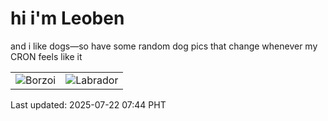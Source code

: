 # hi i'm Leoben

and i like dogs—so have some random dog pics that change whenever my CRON feels like it

|  |  |
|--------|----------|
| ![Borzoi](https://random-dog-vercel.vercel.app/api/random-borzoi?v=1753141499) | ![Labrador](https://random-dog-vercel.vercel.app/api/random-labrador?v=1753141499) |

Last updated: 2025-07-22 07:44 PHT

